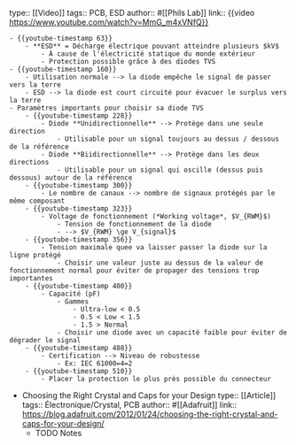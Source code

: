 type:: [[Video]]
tags:: PCB, ESD
author:: #[[Phils Lab]]
link:: {{video https://www.youtube.com/watch?v=MmG_m4xVNfQ}}

	- {{youtube-timestamp 63}}
		- **ESD** = Décharge électrique pouvant atteindre plusieurs $kV$
			- À cause de l'électricité statique du monde extérieur
			- Protection possible grâce à des diodes TVS
	- {{youtube-timestamp 160}}
		- Utilisation normale --> la diode empêche le signal de passer vers la terre
		- ESD --> la diode est court circuité pour évacuer le surplus vers la terre
	- Paramètres importants pour choisir sa diode TVS
		- {{youtube-timestamp 228}}
			- Diode **Unidirectionnelle** --> Protège dans une seule direction
				- Utilisable pour un signal toujours au dessus / dessous de la référence
			- Diode **Biidirectionnelle** --> Protège dans les deux directions
				- Utilisable pour un signal qui oscille (dessus puis dessous) autour de la référence
		- {{youtube-timestamp 300}}
			- Le nombre de canaux --> nombre de signaux protégés par le même composant
		- {{youtube-timestamp 323}}
			- Voltage de fonctionnement (*Working voltage*, $V_{RWM}$)
				- Tension de fonctionnement de la diode
				- --> $V_{RWM} \ge V_{signal}$
		- {{youtube-timestamp 356}}
			- Tension maximale quee va laisser passer la diode sur la ligne protégé
				- Choisir une valeur juste au dessus de la valeur de fonctionnement normal pour éviter de propager des tensions trop importantes
		- {{youtube-timestamp 400}}
			- Capacité (pF)
				- Gammes
					- Ultra-low < 0.5
					- 0.5 < Low < 1.5
					- 1.5 > Normal
				- Choisir une diode avec un capacité faible pour éviter de dégrader le signal
		- {{youtube-timestamp 488}}
			- Certification --> Niveau de robustesse
				- Ex: IEC 61000=4=2
		- {{youtube-timestamp 510}}
			- Placer la protection le plus près possible du connecteur
- Choosing the Right Crystal and Caps for your Design
  type:: [[Article]]
  tags:: Électronique/Crystal, PCB
  author:: #[[Adafruit]]
  link:: https://blog.adafruit.com/2012/01/24/choosing-the-right-crystal-and-caps-for-your-design/
	- TODO Notes